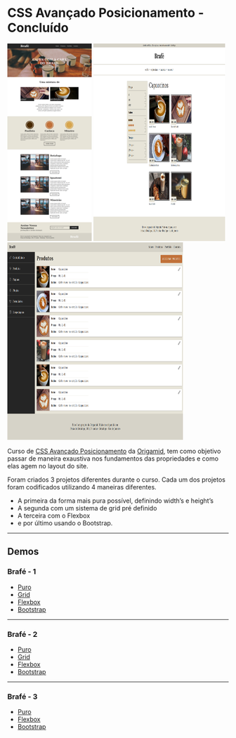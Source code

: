 # CSS Avançado Posicionamento - Concluído

<p float="left">
  <img src="./readme/brafe1.png" alt="brafe 1" width="auto" height="450">
<img src="./readme/brafe2.png" alt="brafe 2" width="300px" height="450">
<img src="./readme/brafe3.png" alt="brafe 3" width="400px" height="450">
</p>



Curso de [CSS Avançado Posicionamento](https://www.origamid.com/curso/css-avancado-posicionamento) da [Origamid](https://www.origamid.com/), tem como objetivo passar de maneira exaustiva nos fundamentos das propriedades e como elas agem no layout do site.

Foram criados 3 projetos diferentes durante o curso. Cada um dos projetos foram codificados utilizando 4 maneiras diferentes. 

- A primeira da forma mais pura possível, definindo width’s e height’s
- A segunda com um sistema de grid pré definido
- A terceira com o Flexbox 
- e por último usando o Bootstrap.

___

## Demos

### Brafé - 1

- [Puro](https://matheusgomesweb.github.io/Cursos/Programacao/FrontEnd/Cursos-Origamid/CSS-Avancado-Posicionamento/Brafe-1/Brafe-Puro/index.html)
- [Grid](https://matheusgomesweb.github.io/Cursos/Programacao/FrontEnd/Cursos-Origamid/CSS-Avancado-Posicionamento/Brafe-1/Brafe-Grid/index.html)
- [Flexbox](https://matheusgomesweb.github.io/Cursos/Programacao/FrontEnd/Cursos-Origamid/CSS-Avancado-Posicionamento/Brafe-1/Brafe-Flexbox/index.html)
- [Bootstrap](https://matheusgomesweb.github.io/Cursos/Programacao/FrontEnd/Cursos-Origamid/CSS-Avancado-Posicionamento/Brafe-1/Brafe-Bootstrap/index.html)

___

### Brafé - 2

- [Puro](https://matheusgomesweb.github.io/Cursos/Programacao/FrontEnd/Cursos-Origamid/CSS-Avancado-Posicionamento/Brafe-1/Brafe-2-Puro/index.html)
- [Grid](https://matheusgomesweb.github.io/Cursos/Programacao/FrontEnd/Cursos-Origamid/CSS-Avancado-Posicionamento/Brafe-1/Brafe-2-Grid/index.html)
- [Flexbox](https://matheusgomesweb.github.io/Cursos/Programacao/FrontEnd/Cursos-Origamid/CSS-Avancado-Posicionamento/Brafe-1/Brafe-2-Flexbox/index.html)
- [Bootstrap](https://matheusgomesweb.github.io/Cursos/Programacao/FrontEnd/Cursos-Origamid/CSS-Avancado-Posicionamento/Brafe-1/Brafe-2-Bootstrap/index.html)

___

### Brafé - 3

- [Puro](https://matheusgomesweb.github.io/Cursos/Programacao/FrontEnd/Cursos-Origamid/CSS-Avancado-Posicionamento/Brafe-1/Brafe-3-Puro/index.html)
- [Flexbox](https://matheusgomesweb.github.io/Cursos/Programacao/FrontEnd/Cursos-Origamid/CSS-Avancado-Posicionamento/Brafe-1/Brafe-3-Flexbox/index.html)
- [Bootstrap](https://matheusgomesweb.github.io/Cursos/Programacao/FrontEnd/Cursos-Origamid/CSS-Avancado-Posicionamento/Brafe-1/Brafe-3-Bootstrap/index.html)
